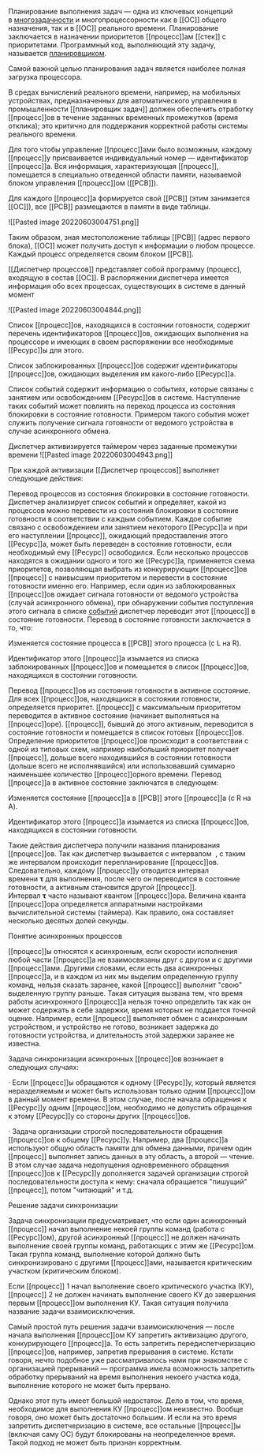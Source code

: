 Планирование выполнения задач — одна из ключевых концепций в [многозадачности](Определения/3/многозадачность.md) и многопроцессорности как в [[ОС]] общего назначения, так и в [[ОС]] реального времени. Планирование заключается в назначении приоритетов [[процесс]]ам [[стек]] с приоритетами. Программный код, выполняющий эту задачу, называется [планировщиком](Планировщик).

Самой важной целью планирования задач является наиболее полная загрузка процессора.

В средах вычислений реального времени, например, на мобильных устройствах, предназначенных для автоматического управления в промышленности [[планировщик задач]] должен обеспечить отработку [[процесс]]ов в течение заданных временны́х промежутков (время отклика); это критично для поддержания корректной работы системы реального времени.

Для того чтобы управление [[процесс]]ами было возможным, каждому [[процесс]]у присваивается индивидуальный номер — идентификатор [[процесс]]а. Вся информация, характеризующая [[процесс]], помещается в специально отведенной области памяти, называемой блоком управления [[процесс]]ом ([[PCB]]).

Для каждого [[процесс]]а формируется свой [[PCB]] (этим занимается [[ОС]]), все [[PCB]] размещаются в памяти в виде таблицы.

![[Pasted image 20220603004751.png]]

Таким образом, зная местоположение таблицы [[PCB]] (адрес первого блока), [[ОС]] может получить доступ к информации о любом процессе. Каждый процесс определяется своим блоком [[PCB]].

[[Диспетчер процессов]] представляет собой программу (процесс), входящую в состав [[ОС]]. В распоряжении диспетчера имеется информация обо всех процессах, существующих в системе в данный момент

![[Pasted image 20220603004844.png]]

Список [[процесс]]ов, находящихся в состоянии готовности, содержит перечень идентификаторов [[процесс]]ов, ожидающих выполнения на процессоре и имеющих в своем распоряжении все необходимые [[Ресурс]]ы для этого.

Список заблокированных [[процесс]]ов содержит идентификаторы [[процесс]]ов, ожидающих выделения им какого-либо [[Ресурс]]а.

Список событий содержит информацию о событиях, которые связаны с занятием или освобождением [[Ресурс]]ов в системе. Наступление таких событий может повлиять на переход процесса из состояния блокировки в состояние готовности. Примером такого события может служить получение сигнала готовности от ведомого устройства в случае асинхронного обмена.

Диспетчер активизируется таймером через заданные промежутки времени ![[Pasted image 20220603004943.png]]

При каждой активизации [[Диспетчер процессов]] выполняет следующие действия:

Перевод процессов из состояния блокировки в состояние готовности. Диспетчер анализирует список событий и определяет, какой из процессов можно перевести из состояния блокировки в состояние готовности в соответствии с каждым событием. Каждое событие связано с освобождением или занятием некоторого [[Ресурс]]а и при его наступлении [[процесс]], ожидающий предоставления этого [[Ресурс]]а, может быть переведен в состояние готовности, если необходимый ему [[Ресурс]] освободился. Если несколько процессов находятся в ожидании одного и того же [[Ресурс]]а, применяется схема приоритетов, позволяющая выбрать из конкурирующих [[процесс]]ов [[процесс]] с наивысшим приоритетом и перевести в состояние готовности именно его. Например, если один из заблокированных [[процесс]]ов ожидает сигнала готовности от ведомого устройства (случай асинхронного обмена), при обнаружении события поступления этого сигнала в списке [событий](Событие.md) диспетчер переводит этот [[процесс]] в состояние готовности. Перевод в состояние готовности заключается в то, что:

Изменяется состояние процесса в [[PCB]] этого процесса (с L на R).

Идентификатор этого [[процесс]]а изымается из списка заблокированных [[процесс]]ов и помещается в список [[процесс]]ов, находящихся в состоянии готовности.

Перевод [[процесс]]ов из состояния готовности в активное состояние. Для всех [[процесс]]ов, находящихся в состоянии готовности, определяется приоритет. [[процесс]] с максимальным приоритетом переводится в активное состояние (начинает выполняться на [[процесс]]оре). [[процесс]], бывший до этого активным, переводится в состояние готовности и помещается в список готовых [[процесс]]ов. Определение приоритетов [[процесс]]ов происходит в соответствии с одной из типовых схем, например наибольший приоритет получает [[процесс]], дольше всего находившийся в состоянии готовности (дольше всего не исполнявшийся) или использовавший суммарно наименьшее количество [[процесс]]орного времени. Перевод [[процесс]]а в активное состояние заключатся в следующем:

Изменяется состояние [[процесс]]а в [[PCB]] этого [[процесс]]а (с R на A).

Идентификатор этого [[процесс]]а изымается из списка [[процесс]]ов, находящихся в состоянии готовности.

Такие действия диспетчера получили названия планирования [[процесс]]ов. Так как диспетчер вызывается с интервалом  , с таким же интервалом происходит перепланирование [[процесс]]ов. Следовательно, каждому [[процесс]]у отводится интервал времени **τ** для выполнения, после чего он переводится в состояние готовности, а активным становится другой [[процесс]]. Интервал **τ** часто называют квантом [[процесс]]ора. Величина кванта [[процесс]]ора определяется аппаратными настройками вычислительной системы (таймера). Как правило, она составляет несколько десятых долей секунды.

Понятие асинхронных процессов

[[процесс]]ы относятся к асинхронным, если скорости исполнения любой части [[процесс]]а не взаимосвязаны друг с другом и с другими [[процесс]]ами. Другими словами, если есть два асинхронных [[процесс]]а, и в каждом из них мы выделим определенную группу команд, нельзя сказать заранее, какой [[процесс]] выполнит "свою" выделенную группу раньше. Такая ситуация вызвана тем, что время работы асинхронного [[процесс]]а нельзя точно определить так как он может содержать в себе задержки, время которых не поддается точной оценке. Например, если [[процесс]] выполняет обмен с асинхронным устройством, и устройство не готово, возникает задержка до готовности устройства, и длительность этой задержки заранее не известна.

Задача синхронизации асинхронных [[процесс]]ов возникает в следующих случаях:

· Если [[процесс]]ы обращаются к одному [[Ресурс]]у, который является неразделяемым и может быть использован только одним [[процесс]]ом в данный момент времени. В этом случае, после начала обращения к [[Ресурс]]у одним [[процесс]]ом, необходимо не допустить обращения к этому [[Ресурс]]у со стороны других [[процесс]]ов.

· Задача организации строгой последовательности обращения [[процесс]]ов к общему [[Ресурс]]у. Например, два [[процесс]]а используют общую область памяти для обмена данными, причем один [[процесс]] выполняет запись данных в эту область, а второй — чтение. В этом случае задача недопущения одновременного обращения [[процесс]]ов к [[Ресурс]]у дополняется задачей организации строгой последовательности доступа к нему: сначала обращается "пишущий" [[процесс]], потом "читающий" и т.д.

Решение задачи синхронизации

Задача синхронизации предусматривает, что если один асинхронный [[процесс]] начал выполнение некоей группы команд (работа с [[Ресурс]]ом), другой асинхронный [[процесс]] не должен начинать выполнение своей группы команд, работающих с этим же [[Ресурс]]ом. Такая группа команд, выполнение которой должно быть синхронизировано с другими [[процесс]]ами, называется критическим участком (критическим блоком).

Если [[процесс]] 1 начал выполнение своего критического участка (КУ), [[процесс]] 2 не должен начинать выполнение своего КУ до завершения первым [[процесс]]ом выполнения КУ. Такая ситуация получила название задачи взаимоисключения.

Самый простой путь решения задачи взаимоисключения — после начала выполнения [[процесс]]ом КУ запретить активизацию другого, конкурирующего [[процесс]]а. То есть запретить передиспетчеризацию [[процесс]]ов, например, запретив прерывания в системе. Кстати говоря, нечто подобное уже рассматривалось нами при знакомстве с организацией прерываний — программа имела возможность запретить обработку прерываний на время выполнения некоего участка кода, выполнение которого не может быть прервано.

Однако этот путь имеет большой недостаток. Дело в том, что время, необходимое для выполнения КУ [[процесс]]ом неизвестно. Вообще говоря, оно может быть достаточно большим. И если на это время запретить диспетчеризацию в системе, все остальные [[процесс]]ы (включая саму ОС) будут блокированы на неопределенное время. Такой подход не может быть признан корректным.